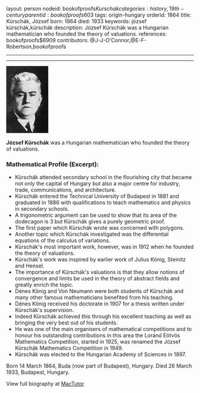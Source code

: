 layout: person
nodeid: bookofproofs$Kurschak
categories: history,19th-century
parentid: bookofproofs$603
tags: origin-hungary
orderid: 1864
title: Kürschák, József
born: 1864
died: 1933
keywords: józsef kürschák,kürschák
description: József Kürschák was a Hungarian mathematician who founded the theory of valuations.
references: bookofproofs$6909
contributors: @J-J-O'Connor,@E-F-Robertson,bookofproofs

---



---

![Kurschak.jpg](https://github.com/bookofproofs/bookofproofs.github.io/blob/main/_sources/_assets/images/portraits/Kurschak.jpg?raw=true)

**József Kürschák** was a Hungarian mathematician who founded the theory of valuations.

### Mathematical Profile (Excerpt):
* Kürschák attended secondary school in the flourishing city that became not only the capital of Hungary but also a major centre for industry, trade, communications, and architecture.
* Kürschák entered the Technical University of Budapest in 1881 and graduated in 1886 with qualifications to teach mathematics and physics in secondary schools.
* A trigonometric argument can be used to show that its area of the dodecagon is 3 but Kürschák gives a purely geometric proof.
* The first paper which Kürschák wrote was concerned with polygons.
* Another topic which Kürschák investigated was the differential equations of the calculus of variations.
* Kürschák's most important work, however, was in 1912 when he founded the theory of valuations.
* Kürschák's work was inspired by earlier work of Julius König, Steinitz and Hensel.
* The importance of Kürschák's valuations is that they allow notions of convergence and limits be used in the theory of abstract fields and greatly enrich the topic.
* Dénes König and Von Neumann were both students of Kürschák and many other famous mathematicians benefited from his teaching.
* Dénes König received his doctorate in 1907 for a thesis written under Kürschák's supervision.
* Indeed Kürschák achieved this through his excellent teaching as well as bringing the very best out of his students.
* He was one of the main organisers of mathematical competitions and to honour his outstanding contributions in this area the Loránd Eötvös Mathematics Competition, started in 1925, was renamed the József Kürschák Mathematics Competition in 1949.
* Kürschák was elected to the Hungarian Academy of Sciences in 1897.

Born 14 March 1864, Buda (now part of Budapest), Hungary. Died 26 March 1933, Budapest, Hungary.

View full biography at [MacTutor](https://mathshistory.st-andrews.ac.uk/Biographies/Kurschak/)
